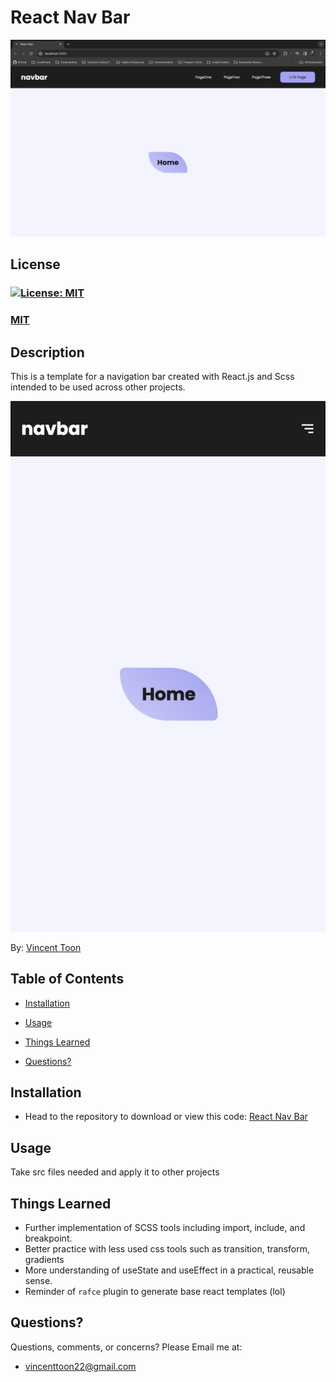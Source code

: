# React Nav Bar

![Home screen with full viewport](/src/assets/nav-full.jpg)

## License
### [![License: MIT](https://img.shields.io/badge/License-MIT-yellow.svg)](https://opensource.org/licenses/MIT)
### [MIT](https://opensource.org/licenses/MIT)

## Description

This is a template for a navigation bar created with React.js and Scss intended to be used across other projects.

![Home screen with mobile viewport](/src/assets/mav-mobile.jpg)

By: [Vincent Toon](https://github.com/Vincenttoon)

## Table of Contents

* [Installation](#installation)

* [Usage](#usage) 

* [Things Learned](#things-learned)

* [Questions?](#questions)

## Installation

* Head to the repository to download or view this code: [React Nav Bar](https://github.com/Vincenttoon/react-nav-bar)

## Usage

Take src files needed and apply it to other projects

## Things Learned

* Further implementation of SCSS tools including import, include, and breakpoint.
* Better practice with less used css tools such as transition, transform, gradients
* More understanding of useState and useEffect in a practical, reusable sense.
* Reminder of `rafce` plugin to generate base react templates (lol)

## Questions?

Questions, comments, or concerns? Please Email me at:
* vincenttoon22@gmail.com
